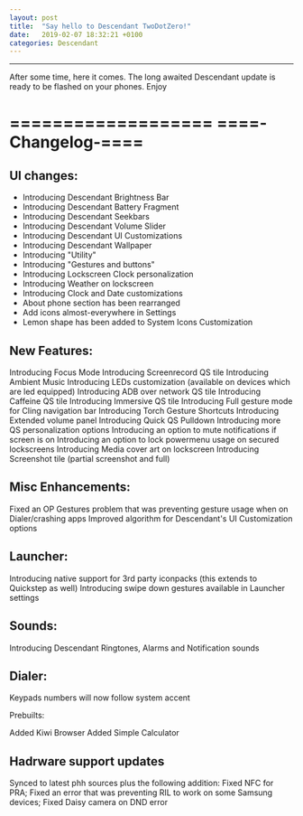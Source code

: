 ```yaml
---
layout: post
title:  "Say hello to Descendant TwoDotZero!"
date:   2019-02-07 18:32:21 +0100
categories: Descendant
---
```


<hr>

After some time, here it comes. The long awaited Descendant update is ready to be flashed on your phones.
Enjoy

===================
====-Changelog-====
===================

## UI changes:

* Introducing Descendant Brightness Bar 
* Introducing Descendant Battery Fragment
* Introducing Descendant Seekbars
* Introducing Descendant Volume Slider
* Introducing Descendant UI Customizations
* Introducing Descendant Wallpaper 
* Introducing "Utility"
* Introducing "Gestures and buttons"
* Introducing Lockscreen Clock personalization
* Introducing Weather on lockscreen
* Introducing Clock and Date customizations
* About phone section has been rearranged
* Add icons almost-everywhere in Settings
* Lemon shape has been added to System Icons Customization 

## New Features:

Introducing Focus Mode
Introducing Screenrecord QS tile
Introducing Ambient Music 
Introducing LEDs customization (available on devices which are led equipped)
Introducing ADB over network QS tile
Introducing Caffeine QS tile
Introducing Immersive QS tile
Introducing Full gesture mode for Cling navigation bar
Introducing Torch Gesture Shortcuts
Introducing Extended volume panel 
Introducing Quick QS Pulldown 
Introducing more QS personalization options
Introducing an option to mute notifications if screen is on
Introducing an option to lock powermenu usage on secured lockscreens
Introducing Media cover art on lockscreen
Introducing Screenshot tile (partial screenshot and full)

## Misc Enhancements:

Fixed an OP Gestures problem that was preventing gesture usage when on Dialer/crashing apps
Improved algorithm for Descendant's UI Customization options

## Launcher:

Introducing native support for 3rd party iconpacks (this extends to Quickstep as well) 
Introducing swipe down gestures available in Launcher settings 

## Sounds:

Introducing Descendant Ringtones, Alarms and Notification sounds

## Dialer:

Keypads numbers will now follow system accent 

Prebuilts:

Added Kiwi Browser
Added Simple Calculator


## Hadrware support updates

Synced to latest phh sources plus the following addition:
Fixed NFC for PRA; 
Fixed an error that was preventing RIL to work on some Samsung devices;
Fixed Daisy camera on DND error

